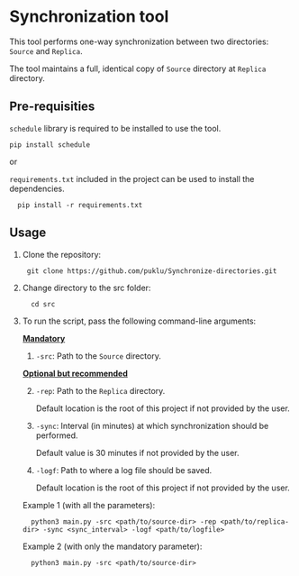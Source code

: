 # Synchronization tool
This tool performs one-way synchronization between two directories: `Source` and `Replica`.

The tool maintains a full, identical copy of `Source`
directory at `Replica` directory.

## Pre-requisities
`schedule` library is required to be installed to use the tool.

    pip install schedule

or 

`requirements.txt` included in the project can be used to install the dependencies.

      pip install -r requirements.txt

## Usage
1. Clone the repository:
    
        git clone https://github.com/puklu/Synchronize-directories.git

2. Change directory to the src folder:
    
         cd src

3. To run the script, pass the following command-line arguments:

   <u><strong>Mandatory</strong></u>
 
   1. `-src`: Path to the `Source` directory.

   <u><strong>Optional but recommended</strong></u>

   2. `-rep`: Path to the `Replica` directory.
   
         Default location is the root of this project if not provided by the user.

   3. `-sync`: Interval (in minutes) at which synchronization should be performed.
    
         Default value is 30 minutes if not provided by the user.

   4. `-logf`: Path to where a log file should be saved. 

         Default location is the root of this project if not provided by the user.

   Example 1 (with all the parameters):

         python3 main.py -src <path/to/source-dir> -rep <path/to/replica-dir> -sync <sync_interval> -logf <path/to/logfile>

   Example 2 (with only the mandatory parameter):

         python3 main.py -src <path/to/source-dir>
